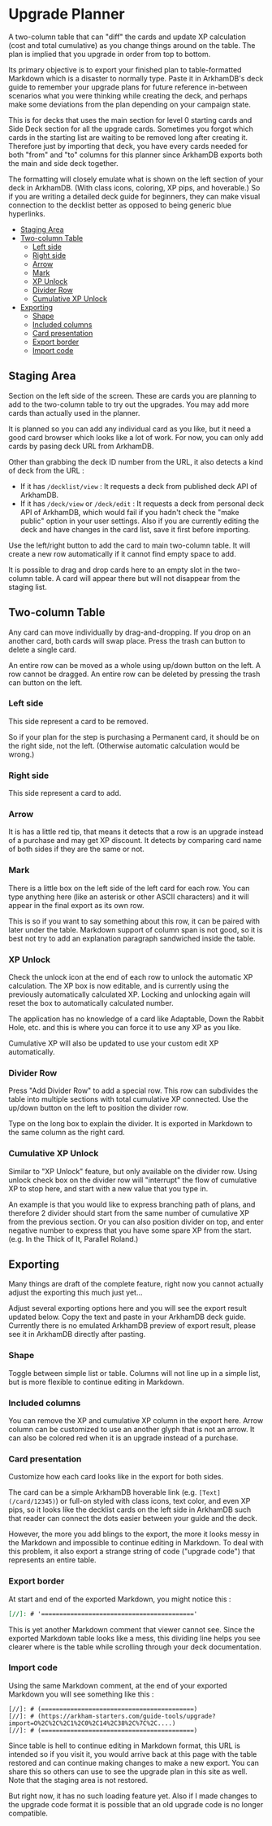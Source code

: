 # Upgrade Planner

A two-column table that can "diff" the cards and update XP calculation (cost and total cumulative) as you change things around on the table. The plan is implied that you upgrade in order from top to bottom.

Its primary objective is to export your finished plan to table-formatted Markdown which is a disaster to normally type. Paste it in ArkhamDB's deck guide to remember your upgrade plans for future reference in-between scenarios what you were thinking while creating the deck, and perhaps make some deviations from the plan depending on your campaign state.

This is for decks that uses the main section for level 0 starting cards and Side Deck section for all the upgrade cards. Sometimes you forgot which cards in the starting list are waiting to be removed long after creating it. Therefore just by importing that deck, you have every cards needed for both "from" and "to" columns for this planner since ArkhamDB exports both the main and side deck together.

The formatting will closely emulate what is shown on the left section of your deck in ArkhamDB. (With class icons, coloring, XP pips, and hoverable.) So if you are writing a detailed deck guide for beginners, they can make visual connection to the decklist better as opposed to being generic blue hyperlinks.

* [Staging Area](#staging-area)
* [Two-column Table](#two-column-table)
  + [Left side](#left-side)
  + [Right side](#right-side)
  + [Arrow](#arrow)
  + [Mark](#mark)
  + [XP Unlock](#xp-unlock)
  + [Divider Row](#divider-row)
  + [Cumulative XP Unlock](#cumulative-xp-unlock)
* [Exporting](#exporting)
  + [Shape](#shape)
  + [Included columns](#included-columns)
  + [Card presentation](#card-presentation)
  + [Export border](#export-border)
  + [Import code](#import-code)

## Staging Area

Section on the left side of the screen. These are cards you are planning to add to the two-column table to try out the upgrades. You may add more cards than actually used in the planner.

It is planned so you can add any individual card as you like, but it need a good card browser which looks like a lot of work. For now, you can only add cards by pasing deck URL from ArkhamDB.

Other than grabbing the deck ID number from the URL, it also detects a kind of deck from the URL :

- If it has `/decklist/view` : It requests a deck from published deck API of ArkhamDB.
- If it has `/deck/view` or `/deck/edit` : It requests a deck from personal deck API of ArkhamDB, which would fail if you hadn't check the "make public" option in your user settings. Also if you are currently editing the deck and have changes in the card list, save it first before importing.

Use the left/right button to add the card to main two-column table. It will create a new row automatically if it cannot find empty space to add.

It is possible to drag and drop cards here to an empty slot in the two-column table. A card will appear there but will not disappear from the staging list.

## Two-column Table

Any card can move individually by drag-and-dropping. If you drop on an another card, both cards will swap place. Press the trash can button to delete a single card.

An entire row can be moved as a whole using up/down button on the left. A row cannot be dragged. An entire row can be deleted by pressing the trash can button on the left.

### Left side

This side represent a card to be removed.

So if your plan for the step is purchasing a Permanent card, it should be on the right side, not the left. (Otherwise automatic calculation would be wrong.)

### Right side

This side represent a card to add.

### Arrow

It is has a little red tip, that means it detects that a row is an upgrade instead of a purchase and may get XP discount. It detects by comparing card name of both sides if they are the same or not.

### Mark

There is a little box on the left side of the left card for each row. You can type anything here (like an asterisk or other ASCII characters) and it will appear in the final export as its own row.

This is so if you want to say something about this row, it can be paired with later under the table. Markdown support of column span is not good, so it is best not try to add an explanation paragraph sandwiched inside the table.

### XP Unlock

Check the unlock icon at the end of each row to unlock the automatic XP calculation. The XP box is now editable, and is currently using the previously automatically calculated XP. Locking and unlocking again will reset the box to automatically calculated number.

The application has no knowledge of a card like Adaptable, Down the Rabbit Hole, etc. and this is where you can force it to use any XP as you like.

Cumulative XP will also be updated to use your custom edit XP automatically.

### Divider Row

Press "Add Divider Row" to add a special row. This row can subdivides the table into multiple sections with total cumulative XP connected. Use the up/down button on the left to position the divider row.

Type on the long box to explain the divider. It is exported in Markdown to the same column as the right card.

### Cumulative XP Unlock

Similar to "XP Unlock" feature, but only available on the divider row. Using unlock check box on the divider row will "interrupt" the flow of cumulative XP to stop here, and start with a new value that you type in.

An example is that you would like to express branching path of plans, and therefore 2 divider should start from the same number of cumulative XP from the previous section. Or you can also position divider on top, and enter negative number to express that you have some spare XP from the start. (e.g. In the Thick of It, Parallel Roland.)

## Exporting

Many things are draft of the complete feature, right now you cannot actually adjust the exporting this much just yet...

Adjust several exporting options here and you will see the export result updated below. Copy the text and paste in your ArkhamDB deck guide. Currently there is no emulated ArkhamDB preview of export result, please see it in ArkhamDB directly after pasting.

### Shape

Toggle between simple list or table. Columns will not line up in a simple list, but is more flexible to continue editing in Markdown.

### Included columns

You can remove the XP and cumulative XP column in the export here. Arrow column can be customized to use an another glyph that is not an arrow. It can also be colored red when it is an upgrade instead of a purchase.

### Card presentation

Customize how each card looks like in the export for both sides.

The card can be a simple ArkhamDB hoverable link (e.g. `[Text](/card/12345)`) or full-on styled with class icons, text color, and even XP pips, so it looks like the decklist cards on the left side in ArkhamDB such that reader can connect the dots easier between your guide and the deck.

However, the more you add blings to the export, the more it looks messy in the Markdown and impossible to continue editing in Markdown. To deal with this problem, it also export a strange string of code ("upgrade code") that represents an entire table.

### Export border

At start and end of the exported Markdown, you might notice this :

```md
[//]: # '=========================================='
```

This is yet another Markdown comment that viewer cannot see. Since the exported Markdown table looks like a mess, this dividing line helps you see clearer where is the table while scrolling through your deck documentation.

### Import code

Using the same Markdown comment, at the end of your exported Markdown you will see something like this :

```
[//]: # (==========================================)
[//]: # (https://arkham-starters.com/guide-tools/upgrade?import=O%2C%2C%2C1%2C0%2C14%2C38%2C%7C%2C....)
[//]: # (==========================================)
```

Since table is hell to continue editing in Markdown format, this URL is intended so if you visit it, you would arrive back at this page with the table restored and can continue making changes to make a new export. You can share this so others can use to see the upgrade plan in this site as well. Note that the staging area is not restored.

But right now, it has no such loading feature yet. Also if I made changes to the upgrade code format it is possible that an old upgrade code is no longer compatible.
